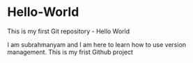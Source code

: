 # Hello-World
This is my first Git repository - Hello World

I am subrahmanyam and I am here to learn how to use version management. This is my frist Github project
